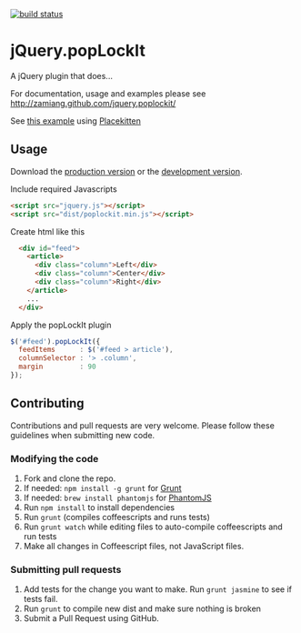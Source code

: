 [![build status](https://api.travis-ci.org/zamiang/jquery.poplockit.png)](http://travis-ci.org/zamiang/jquery.poplockit)

# jQuery.popLockIt

A jQuery plugin that does...

For documentation, usage and examples please see http://zamiang.github.com/jquery.poplockit/

See [this example](http://htmlpreview.github.com/?https://github.com/zamiang/jquery.poplockit/blob/master/example/index.html) using [Placekitten](http://placekitten.com/)

## Usage

Download the [production version](https://raw.github.com/zamiang/jquery.poplockit/master/dist/jquery.poplockit.min.js) or the [development version](https://raw.github.com/zamiang/jquery.poplockit/master/dist/jquery.poplockit.js).

Include required Javascripts
```html
<script src="jquery.js"></script>
<script src="dist/poplockit.min.js"></script>
```

Create html like this
```html
  <div id="feed">
    <article>
      <div class="column">Left</div>
      <div class="column">Center</div>
      <div class="column">Right</div>
    </article>
    ...
  </div>
```

Apply the popLockIt plugin

```javascript
$('#feed').popLockIt({
  feedItems      : $('#feed > article'),
  columnSelector : '> .column',
  margin         : 90
});
```

## Contributing

Contributions and pull requests are very welcome. Please follow these guidelines when submitting new code.

### Modifying the code
1. Fork and clone the repo.
1. If needed: `npm install -g grunt` for [Grunt](https://github.com/gruntjs/grunt)
1. If needed: `brew install phantomjs` for [PhantomJS](http://phantomjs.org/download.html)
1. Run `npm install` to install dependencies
1. Run `grunt` (compiles coffeescripts and runs tests)
1. Run `grunt watch` while editing files to auto-compile coffeescripts and run tests
1. Make all changes in Coffeescript files, not JavaScript files.

### Submitting pull requests

1. Add tests for the change you want to make. Run `grunt jasmine` to see if tests fail.
1. Run `grunt` to compile new dist and make sure nothing is broken
1. Submit a Pull Request using GitHub.
